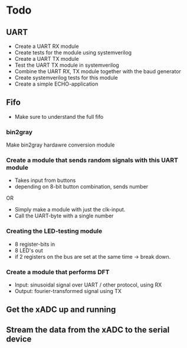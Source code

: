# Todo
## UART
- Create a UART RX module
- Create tests for the module using systemverilog
- Create a UART TX module
- Test the UART TX module in systemverilog
- Combine the UART RX, TX module together with the baud generator
- Create systemverilog tests for this module
- Create a simple ECHO-application

## Fifo
- Make sure to understand the full fifo

### bin2gray
Make bin2gray hardawre conversion module

### Create a module that sends random signals with this UART module
- Takes input from buttons
- depending on 8-bit button combination, sends number

OR
- Simply make a module with just the clk-input.
- Call the UART-byte with a single number

### Creating the LED-testing module
- 8 register-bits in
- 8 LED's out
- if 2 registers on the bus are set at the same time -> break down.

### Create a module that performs DFT 
- Input: sinusoidal signal over UART / other protocol, using RX
- Output: fourier-transformed signal using TX

## Get the xADC up and running
## Stream the data from the xADC to the serial device
